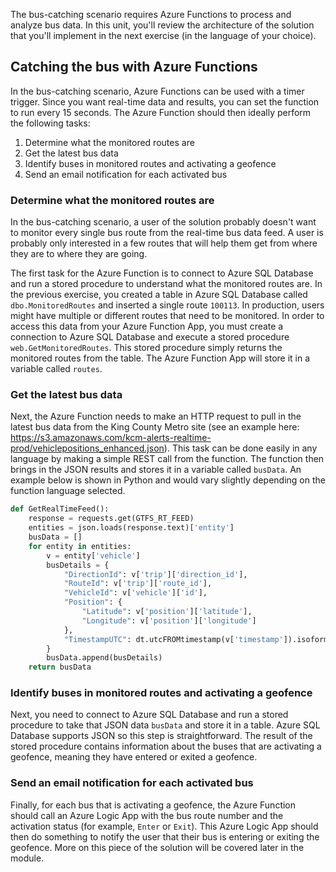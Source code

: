 The bus-catching scenario requires Azure Functions to process and analyze bus data. In this unit, you'll review the architecture of the solution that you'll implement in the next exercise (in the language of your choice).

## Catching the bus with Azure Functions

In the bus-catching scenario, Azure Functions can be used with a timer trigger. Since you want real-time data and results, you can set the function to run every 15 seconds. The Azure Function should then ideally perform the following tasks:

1. Determine what the monitored routes are
1. Get the latest bus data
1. Identify buses in monitored routes and activating a geofence
1. Send an email notification for each activated bus

### Determine what the monitored routes are

In the bus-catching scenario, a user of the solution probably doesn't want to monitor every single bus route from the real-time bus data feed. A user is probably only interested in a few routes that will help them get from where they are to where they are going.

The first task for the Azure Function is to connect to Azure SQL Database and run a stored procedure to understand what the monitored routes are. In the previous exercise, you created a table in Azure SQL Database called `dbo.MonitoredRoutes` and inserted a single route `100113`. In production, users might have multiple or different routes that need to be monitored. In order to access this data from your Azure Function App, you must create a connection to Azure SQL Database and execute a stored procedure `web.GetMonitoredRoutes`. This stored procedure simply returns the monitored routes from the table. The Azure Function App will store it in a variable called `routes`.

### Get the latest bus data

Next, the Azure Function needs to make an HTTP request to pull in the latest bus data from the King County Metro site (see an example here: <https://s3.amazonaws.com/kcm-alerts-realtime-prod/vehiclepositions_enhanced.json>). This task can be done easily in any language by making a simple REST call from the function. The function then brings in the JSON results and stores it in a variable called `busData`. An example below is shown in Python and would vary slightly depending on the function language selected.

```python
def GetRealTimeFeed():
    response = requests.get(GTFS_RT_FEED)
    entities = json.loads(response.text)['entity']
    busData = []
    for entity in entities:
        v = entity['vehicle']
        busDetails = {
            "DirectionId": v['trip']['direction_id'],
            "RouteId": v['trip']['route_id'],
            "VehicleId": v['vehicle']['id'],
            "Position": {
                "Latitude": v['position']['latitude'],
                "Longitude": v['position']['longitude']
            },
            "TimestampUTC": dt.utcFROMtimestamp(v['timestamp']).isoformat(sep=' ')
        }
        busData.append(busDetails)    
    return busData
```

### Identify buses in monitored routes and activating a geofence

Next, you need to connect to Azure SQL Database and run a stored procedure to take that JSON data `busData` and store it in a table. Azure SQL Database supports JSON so this step is straightforward. The result of the stored procedure contains information about the buses that are activating a geofence, meaning they have entered or exited a geofence.

### Send an email notification for each activated bus

Finally, for each bus that is activating a geofence, the Azure Function should call an Azure Logic App with the bus route number and the activation status (for example, `Enter` or `Exit`). This Azure Logic App should then do something to notify the user that their bus is entering or exiting the geofence. More on this piece of the solution will be covered later in the module.
